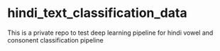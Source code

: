 # hindi_text_classification_data
This is a private repo to test deep learning pipeline for hindi vowel and consonent classification pipeline  
